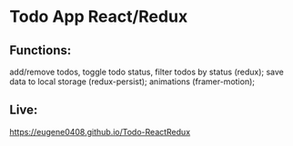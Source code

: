 # Todo App React/Redux

## Functions:
add/remove todos, toggle todo status, filter todos by status (redux);
save data to local storage (redux-persist);
animations (framer-motion);

## Live:
https://eugene0408.github.io/Todo-ReactRedux

